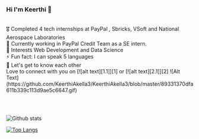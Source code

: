 ### Hi I'm Keerthi 👋

<br/>
<!-- Please don't remove this: Grab your social icons from https://github.com/carlsednaoui/gitsocial -->
<table border = "0">
   <tr>
🎖 Completed 4 tech internships at PayPal , Sbricks, VSoft and National Aerospace Laboratories <br/>
🔭 Currently working in PayPal Credit Team as a SE intern. <br/>
🌱 Interests Web Development and Data Science <br/>
⚡ Fun fact: I can speak 5 languages <br/>
💭 Let's get to know each other <br/>
   Love to connect with you on  [![alt text][1.1]][1]  or   [![alt text][2.1]][2] 
   </tr>


   <tr>
 ![Alt Text](https://github.com/KeerthiAkella3/KeerthiAkella3/blob/master/89331370dfa611b339c113d9ae5c6647.gif)
</tr>
  


  </table>


[1.1]: https://github.com/KeerthiAkella3/KeerthiAkella3/blob/master/twitter-16x16.png (twitter icon without padding)
[2.1]: https://github.com/KeerthiAkella3/KeerthiAkella3/blob/master/linkedIn.png (LinkedIn icon without padding)

[1]: http://www.twitter.com/KeerthyAkella
[2]: https://www.linkedin.com/in/keerthi-akella-02545a169



<br/>
<!-- Please don't remove this: Grab your social icons from https://github.com/carlsednaoui/gitsocial -->

![Github stats](https://github-readme-stats.vercel.app/api?username=KeerthiAkella3)
<br/>

[![Top Langs](https://github-readme-stats.vercel.app/api/top-langs/?username=KeerthiAkella3&layout=compact)](https://github.com/KeerthiAkella3/github-readme-stats)

